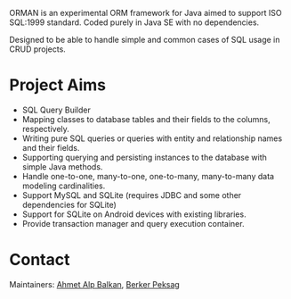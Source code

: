 ORMAN is an experimental ORM framework for Java aimed to support ISO SQL:1999 standard. Coded purely in Java SE with no dependencies.

Designed to be able to handle simple and common cases of SQL usage in CRUD projects.

Project Aims
============

* SQL Query Builder
* Mapping classes to database tables and their fields to the columns, respectively.
* Writing pure SQL queries or queries with entity and relationship names and their fields.
* Supporting querying and persisting instances to the database with simple Java methods.
* Handle one-to-one, many-to-one, one-to-many, many-to-many data modeling cardinalities.
* Support MySQL and SQLite (requires JDBC and some other dependencies for SQLite)
* Support for SQLite on Android devices with existing libraries.
* Provide transaction manager and query execution container.

Contact
=======
Maintainers:
[Ahmet Alp Balkan](https://github.com/ahmetalpbalkan), [Berker Peksag](https://github.com/berkerpeksag)

